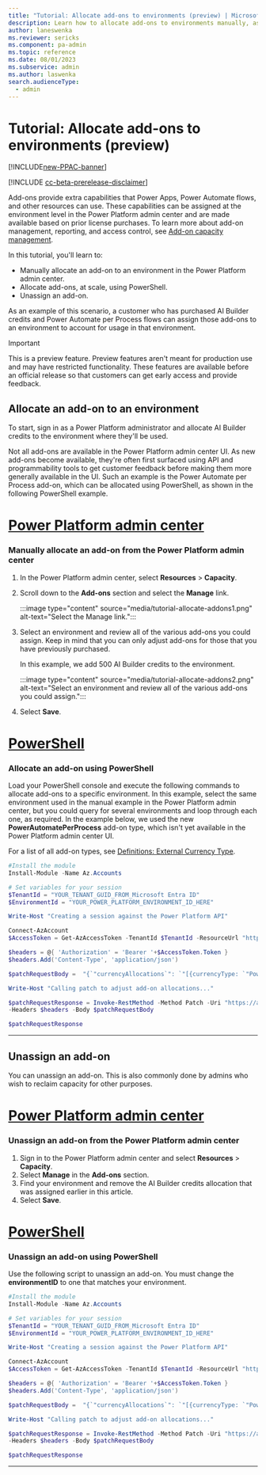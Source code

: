 ```yaml
---
title: "Tutorial: Allocate add-ons to environments (preview) | Microsoft Docs"
description: Learn how to allocate add-ons to environments manually, as well as programmatically.
author: laneswenka
ms.reviewer: sericks
ms.component: pa-admin
ms.topic: reference
ms.date: 08/01/2023
ms.subservice: admin
ms.author: laswenka
search.audienceType: 
  - admin
---
```


# Tutorial: Allocate add-ons to environments (preview)

[!INCLUDE[new-PPAC-banner](~/includes/new-PPAC-banner.md)]

[!INCLUDE [cc-beta-prerelease-disclaimer](../includes/cc-beta-prerelease-disclaimer.md)]

Add-ons provide extra capabilities that Power Apps, Power Automate flows, and other resources can use. These capabilities can be assigned at the environment level in the Power Platform admin center and are made available based on prior license purchases. To learn more about add-on management, reporting, and access control, see [Add-on capacity management](./capacity-add-on.md).

In this tutorial, you'll learn to:

- Manually allocate an add-on to an environment in the Power Platform admin center.
- Allocate add-ons, at scale, using PowerShell.
- Unassign an add-on.
  
As an example of this scenario, a customer who has purchased AI Builder credits and Power Automate per Process flows can assign those add-ons to an environment to account for usage in that environment.

> [!IMPORTANT]
> This is a preview feature.
> Preview features aren't meant for production use and may have restricted functionality. These features are available before an official release so that customers can get early access and provide feedback.

## Allocate an add-on to an environment

To start, sign in as a Power Platform administrator and allocate AI Builder credits to the environment where they'll be used.

Not all add-ons are available in the Power Platform admin center UI. As new add-ons become available, they're often first surfaced using API and programmability tools to get customer feedback before making them more generally available in the UI. Such an example is the Power Automate per Process add-on, which can be allocated using PowerShell, as shown in the following PowerShell example.

# [Power Platform admin center](#tab/PPAC)

### Manually allocate an add-on from the Power Platform admin center

1. In the Power Platform admin center, select **Resources** > **Capacity**.  
2. Scroll down to the **Add-ons** section and select the **Manage** link.

    :::image type="content" source="media/tutorial-allocate-addons1.png" alt-text="Select the Manage link.":::

3. Select an environment and review all of the various add-ons you could assign. Keep in mind that you can only adjust add-ons for those that you have previously purchased.  

    In this example, we add 500 AI Builder credits to the environment.

    :::image type="content" source="media/tutorial-allocate-addons2.png" alt-text="Select an environment and review all of the various add-ons you could assign.":::

4. Select **Save**.

# [PowerShell](#tab/PowerShell)

### Allocate an add-on using PowerShell

Load your PowerShell console and execute the following commands to allocate add-ons to a specific environment. In this example, select the same environment used in the manual example in the Power Platform admin center, but you could query for several environments and loop through each one, as required. In the example below, we used the new **PowerAutomatePerProcess** add-on type, which isn't yet available in the Power Platform admin center UI.

For a list of all add-on types, see [Definitions: External Currency Type](/rest/api/power-platform/licensing/currency-allocation/get-currency-allocation-by-environment#externalcurrencytype).

```powershell
#Install the module
Install-Module -Name Az.Accounts

# Set variables for your session
$TenantId = "YOUR_TENANT_GUID_FROM_Microsoft Entra ID"
$EnvironmentId = "YOUR_POWER_PLATFORM_ENVIRONMENT_ID_HERE"

Write-Host "Creating a session against the Power Platform API"

Connect-AzAccount
$AccessToken = Get-AzAccessToken -TenantId $TenantId -ResourceUrl "https://api.powerplatform.com/"

$headers = @{ 'Authorization' = 'Bearer '+$AccessToken.Token }
$headers.Add('Content-Type', 'application/json')

$patchRequestBody =  "{`"currencyAllocations`": `"[{currencyType: `"PowerAutomatePerProcess`", allocated:1}]`" }"

Write-Host "Calling patch to adjust add-on allocations..."

$patchRequestResponse = Invoke-RestMethod -Method Patch -Uri "https://api.powerplatform.com/licensing/environments/$EnvironmentId/allocations?api-version=2022-03-01-preview" 
-Headers $headers -Body $patchRequestBody

$patchRequestResponse

```
---

## Unassign an add-on
You can unassign an add-on. This is also commonly done by admins who wish to reclaim capacity for other purposes.

# [Power Platform admin center](#tab/PPAC)

### Unassign an add-on from the Power Platform admin center

1. Sign in to the Power Platform admin center and select **Resources** > **Capacity**.
3. Select **Manage** in the **Add-ons** section.
4. Find your environment and remove the AI Builder credits allocation that was assigned earlier in this article.
5. Select **Save**.

# [PowerShell](#tab/PowerShell)

### Unassign an add-on using PowerShell
Use the following script to unassign an add-on.  You must change the **environmentID** to one that matches your environment.

```powershell
#Install the module
Install-Module -Name Az.Accounts

# Set variables for your session
$TenantId = "YOUR_TENANT_GUID_FROM_Microsoft Entra ID"
$EnvironmentId = "YOUR_POWER_PLATFORM_ENVIRONMENT_ID_HERE"

Write-Host "Creating a session against the Power Platform API"

Connect-AzAccount
$AccessToken = Get-AzAccessToken -TenantId $TenantId -ResourceUrl "https://api.powerplatform.com/"

$headers = @{ 'Authorization' = 'Bearer '+$AccessToken.Token }
$headers.Add('Content-Type', 'application/json')

$patchRequestBody =  "{`"currencyAllocations`": `"[{currencyType: `"PowerAutomatePerProcess`", allocated:0}]`" }"

Write-Host "Calling patch to adjust add-on allocations..."

$patchRequestResponse = Invoke-RestMethod -Method Patch -Uri "https://api.powerplatform.com/licensing/environments/$EnvironmentId/allocations?api-version=2022-03-01-preview" 
-Headers $headers -Body $patchRequestBody

$patchRequestResponse
```
---